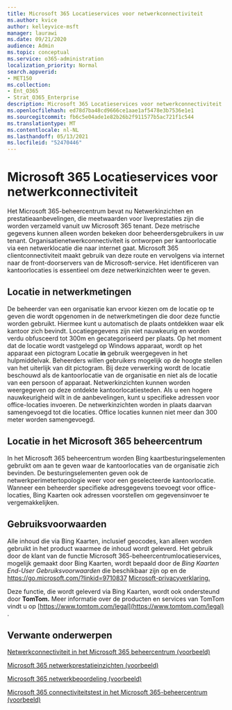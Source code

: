 ```yaml
---
title: Microsoft 365 Locatieservices voor netwerkconnectiviteit
ms.author: kvice
author: kelleyvice-msft
manager: laurawi
ms.date: 09/21/2020
audience: Admin
ms.topic: conceptual
ms.service: o365-administration
localization_priority: Normal
search.appverid:
- MET150
ms.collection:
- Ent_O365
- Strat_O365_Enterprise
description: Microsoft 365 Locatieservices voor netwerkconnectiviteit
ms.openlocfilehash: ed78d7ba48cd9666ce1aae1af5478e3b7536e1e1
ms.sourcegitcommit: fb6c5e04ade1e82b26b2f911577b5ac721f1c544
ms.translationtype: MT
ms.contentlocale: nl-NL
ms.lasthandoff: 05/13/2021
ms.locfileid: "52470446"
---
```

# <a name="microsoft-365-network-connectivity-location-services"></a>Microsoft 365 Locatieservices voor netwerkconnectiviteit

Het Microsoft 365-beheercentrum bevat nu Netwerkinzichten en prestatieaanbevelingen, die meetwaarden voor liveprestaties zijn die worden verzameld vanuit uw Microsoft 365 tenant. Deze metrische gegevens kunnen alleen worden bekeken door beheerdersgebruikers in uw tenant. Organisatienetwerkconnectiviteit is ontworpen per kantoorlocatie via een netwerklocatie die naar internet gaat. Microsoft 365 clientconnectiviteit maakt gebruik van deze route en vervolgens via internet naar de front-doorservers van de Microsoft-service. Het identificeren van kantoorlocaties is essentieel om deze netwerkinzichten weer te geven.

## <a name="location-in-network-measurements"></a>Locatie in netwerkmetingen

De beheerder van een organisatie kan ervoor kiezen om de locatie op te geven die wordt opgenomen in de netwerkmetingen die door deze functie worden gebruikt. Hiermee kunt u automatisch de plaats ontdekken waar elk kantoor zich bevindt. Locatiegegevens zijn niet nauwkeurig en worden verdu obfusceerd tot 300m en gecategoriseerd per plaats. Op het moment dat de locatie wordt vastgelegd op Windows apparaat, wordt op het apparaat een pictogram Locatie **in** gebruik weergegeven in het hulpmiddelvak. Beheerders willen gebruikers mogelijk op de hoogte stellen van het uiterlijk van dit pictogram. Bij deze verwerking wordt de locatie beschouwd als de kantoorlocatie van de organisatie en niet als de locatie van een persoon of apparaat. Netwerkinzichten kunnen worden weergegeven op deze ontdekte kantoorlocatiesteden. Als u een hogere nauwkeurigheid wilt in de aanbevelingen, kunt u specifieke adressen voor office-locaties invoeren. De netwerkinzichten worden in plaats daarvan samengevoegd tot die locaties. Office locaties kunnen niet meer dan 300 meter worden samengevoegd.

## <a name="location-in-the-microsoft-365-admin-center"></a>Locatie in het Microsoft 365 beheercentrum

In het Microsoft 365 beheercentrum worden Bing kaartbesturingselementen gebruikt om aan te geven waar de kantoorlocaties van de organisatie zich bevinden. De besturingselementen geven ook de netwerkperimetertopologie weer voor een geselecteerde kantoorlocatie. Wanneer een beheerder specifieke adresgegevens toevoegt voor office-locaties, Bing Kaarten ook adressen voorstellen om gegevensinvoer te vergemakkelijken.

## <a name="terms-of-use"></a>Gebruiksvoorwaarden

Alle inhoud die via Bing Kaarten, inclusief geocodes, kan alleen worden gebruikt in het product waarmee de inhoud wordt geleverd. Het gebruik door de klant van de functie Microsoft 365-beheercentrumlocatieservices, mogelijk gemaakt door Bing Kaarten, wordt bepaald door de _Bing Kaarten End-User Gebruiksvoorwaarden_ die beschikbaar zijn op en de <https://go.microsoft.com/?linkid=9710837> [Microsoft-privacyverklaring.](https://go.microsoft.com/fwlink/?LinkID=248686)

Deze functie, die wordt geleverd via Bing Kaarten, wordt ook ondersteund door **TomTom.** Meer informatie over de producten en services van TomTom vindt u op [https://www.tomtom.com/legal](https://www.tomtom.com/legal) .

## <a name="related-topics"></a>Verwante onderwerpen

[Netwerkconnectiviteit in het Microsoft 365 beheercentrum (voorbeeld)](office-365-network-mac-perf-overview.md)

[Microsoft 365 netwerkprestatieinzichten (voorbeeld)](office-365-network-mac-perf-insights.md)

[Microsoft 365 netwerkbeoordeling (voorbeeld)](office-365-network-mac-perf-score.md)

[Microsoft 365 connectiviteitstest in het Microsoft 365-beheercentrum (voorbeeld)](office-365-network-mac-perf-onboarding-tool.md)
